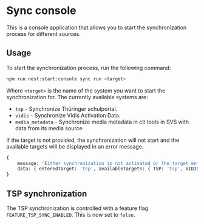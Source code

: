 # Sync console

This is a console application that allows you to start the synchronization process for different sources.

## Usage

To start the synchronization process, run the following command:

```bash
npm run nest:start:console sync run <target>
```

Where `<target>` is the name of the system you want to start the synchronization for. The currently available systems are:

- `tsp` - Synchronize Thüringer schulportal.
- `vidis` - Synchronize Vidis Activation Data.
- `media_metadata` - Synchronize media metadata in ctl tools in SVS with data from its media source.

If the target is not provided, the synchronization will not start and the available targets will be displayed in an error message.

```bash
{
    message: 'Either synchronization is not activated or the target entered is invalid',  
    data: { enteredTarget: 'tsp', availableTargets: { TSP: 'tsp', VIDIS: 'vidis', MEDIA_METADTA: 'media_metadata' }}
}
```

## TSP synchronization

The TSP synchronization is controlled with a feature flag  `FEATURE_TSP_SYNC_ENABLED`. This is now set to `false`.
